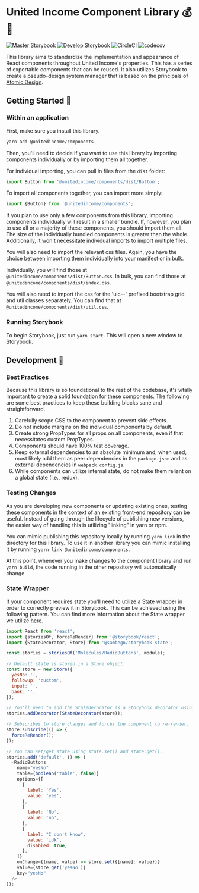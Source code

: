 # United Income Component Library 💰📘

[![Master Storybook](https://cdn.jsdelivr.net/gh/storybooks/brand@master/badge/badge-storybook.svg)](http://ui.unitedincome.com/master/) [![Develop Storybook](https://img.shields.io/badge/view-develop-blue.svg)](http://ui.unitedincome.com/develop/) [![CircleCI](https://circleci.com/gh/UnitedIncome/components.svg?style=svg&circle-token=d8c505b4412cf8d13df383f7b5411ea9dc5d3e6a)](https://circleci.com/gh/UnitedIncome/components) [![codecov](https://codecov.io/gh/UnitedIncome/components/branch/master/graph/badge.svg?token=O1vKU2SVdc)](https://codecov.io/gh/UnitedIncome/components)

This library aims to standardize the implementation and appearance of React components throughout United Income's properties. This has a series of exportable components that can be reused. It also utilizes Storybook to create a pseudo-design system manager that is based on the principals of [Atomic Design](http://bradfrost.com/blog/post/atomic-web-design/).

## Getting Started 🚀

### Within an application

First, make sure you install this library.

```bash
yarn add @unitedincome/components
```

Then, you'll need to decide if you want to use this library by importing components individually or by importing them all together.

For individual importing, you can pull in files from the `dist` folder:

```javascript
import Button from '@unitedincome/components/dist/Button';
```

To import all components together, you can import more simply:

```javascript
import {Button} from '@unitedincome/components';
```

If you plan to use only a few components from this library, importing components individually will result in a smaller bundle. If, however, you plan to use all or a majority of these components, you should import them all. The size of the individually bundled components is greater than the whole. Additionally, it won't necessitate individual imports to import multiple files.

You will also need to import the relevant css files. Again, you have the choice between importing them individually into your manifest or in bulk.

Individually, you will find those at `@unitedincome/components/dist/Button.css`. In bulk, you can find those at `@unitedincome/components/dist/index.css`.

You will also need to import the css for the 'uic--' prefixed bootstrap grid and util classes separately. You can find that at `@unitedincome/components/dist/util.css`.

### Running Storybook

To begin Storybook, just run `yarn start`. This will open a new window to Storybook.

## Development 🔧

### Best Practices

Because this library is so foundational to the rest of the codebase, it's vitally important to create a solid foundation for these components. The following are some best practices to keep these building blocks sane and straightforward.

1. Carefully scope CSS to the component to prevent side effects.
2. Do not include margins on the individual components by default.
3. Create strong PropTypes for all props on all components, even if that necessitates custom PropTypes.
4. Components should have 100% test coverage.
5. Keep external dependencies to an absolute minimum and, when used, most likely add them as peer dependencies in the `package.json` and as external dependencies in `webpack.config.js`.
6. While components can utilize internal state, do not make them reliant on a global state (i.e., redux).

### Testing Changes

As you are developing new components or updating existing ones, testing these components in the context of an existing front-end repository can be useful. Instead of going through the lifecycle of publishing new versions, the easier way of handling this is utilizing "linking" in yarn or npm.

You can mimic publishing this repository locally by running `yarn link` in the directory for this library. To use it in another library you can mimic installing it by running `yarn link @unitedincome/components`.

At this point, whenever you make changes to the component library and run `yarn build`, the code running in the other repository will automatically change.

### State Wrapper

If your component requires state you'll need to utilize a State wrapper in order to correctly preview it in Storybook. This can be achieved using the following pattern. You can find more information about the State wrapper we utilize [here](https://github.com/Sambego/storybook-state).

```javascript
import React from 'react';
import {storiesOf, forceReRender} from '@storybook/react';
import {StateDecorator, Store} from '@sambego/storybook-state';

const stories = storiesOf('Molecules/RadioButtons', module);

// Default state is stored in a Store object.
const store = new Store({
  yesNo: '',
  followup: 'custom',
  input: '',
  bank: '',
});

// You'll need to add the StateDecorator as a Storybook decorator using addDecorator.
stories.addDecorator(StateDecorator(store));

// Subscribes to store changes and forces the component to re-render.
store.subscribe(() => {
  forceReRender();
});

// You can set/get state using state.set() and state.get().
stories.add('default', () => (
  <RadioButtons
    name="yesNo"
    table={boolean('table', false)}
    options={[
      {
        label: 'Yes',
        value: 'yes',
      },
      {
        label: 'No',
        value: 'no',
      },
      {
        label: "I don't know",
        value: 'idk',
        disabled: true,
      },
    ]}
    onChange={(name, value) => store.set({[name]: value})}
    value={store.get('yesNo')}
    key="yesNo"
  />
));
```
